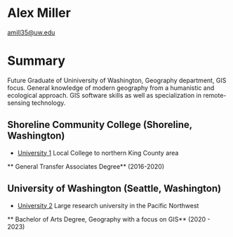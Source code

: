 # Alex Miller

amill35@uw.edu

# Summary

Future Graduate of Uniniversity of Washington, Geography department, GIS focus. General knowledge of modern geography from a humanistic and ecological approach. GIS software skills as well as specialization in remote-sensing technology.


## Shoreline Community College (Shoreline, Washington)

* [University 1][] Local College to northern King County area

** General Transfer Associates Degree** (2016-2020)


## University of Washington (Seattle, Washington)
* [University 2][] Large research university in the Pacific Northwest

** Bachelor of Arts Degree, Geography with a focus on GIS** (2020 - 2023)

[University 1]: https://www.shoreline.edu
[University 2]: https://www.washington.edu

